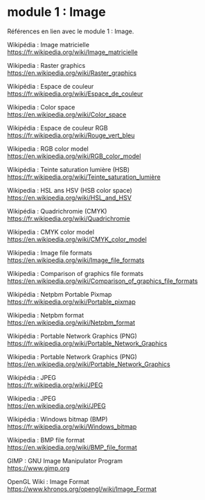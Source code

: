 # module 1 : Image 

Références en lien avec le module 1 : Image.

Wikipédia : Image matricielle  
https://fr.wikipedia.org/wiki/Image_matricielle

Wikipedia : Raster graphics  
https://en.wikipedia.org/wiki/Raster_graphics

Wikipédia : Espace de couleur  
https://fr.wikipedia.org/wiki/Espace_de_couleur

Wikipedia : Color space  
https://en.wikipedia.org/wiki/Color_space

Wikipédia : Espace de couleur RGB  
https://fr.wikipedia.org/wiki/Rouge_vert_bleu

Wikipedia : RGB color model  
https://en.wikipedia.org/wiki/RGB_color_model

Wikipédia : Teinte saturation lumière (HSB) 
https://fr.wikipedia.org/wiki/Teinte_saturation_lumière

Wikipedia : HSL ans HSV (HSB color space)  
https://en.wikipedia.org/wiki/HSL_and_HSV

Wikipédia : Quadrichromie (CMYK)  
https://fr.wikipedia.org/wiki/Quadrichromie

Wikipedia : CMYK color model  
https://en.wikipedia.org/wiki/CMYK_color_model

Wikipedia : Image file formats  
https://en.wikipedia.org/wiki/Image_file_formats

Wikipedia : Comparison of graphics file formats  
https://en.wikipedia.org/wiki/Comparison_of_graphics_file_formats

Wikipédia : Netpbm Portable Pixmap  
https://fr.wikipedia.org/wiki/Portable_pixmap

Wikipedia : Netpbm format  
https://en.wikipedia.org/wiki/Netpbm_format

Wikipédia : Portable Network Graphics (PNG)  
https://fr.wikipedia.org/wiki/Portable_Network_Graphics

Wikipedia : Portable Network Graphics (PNG)  
https://en.wikipedia.org/wiki/Portable_Network_Graphics

Wikipédia : JPEG  
https://fr.wikipedia.org/wiki/JPEG

Wikipedia : JPEG  
https://en.wikipedia.org/wiki/JPEG

Wikipédia : Windows bitmap (BMP)  
https://fr.wikipedia.org/wiki/Windows_bitmap

Wikipedia : BMP file format  
https://en.wikipedia.org/wiki/BMP_file_format

GIMP : GNU Image Manipulator Program  
https://www.gimp.org

OpenGL Wiki : Image Format
https://www.khronos.org/opengl/wiki/Image_Format
